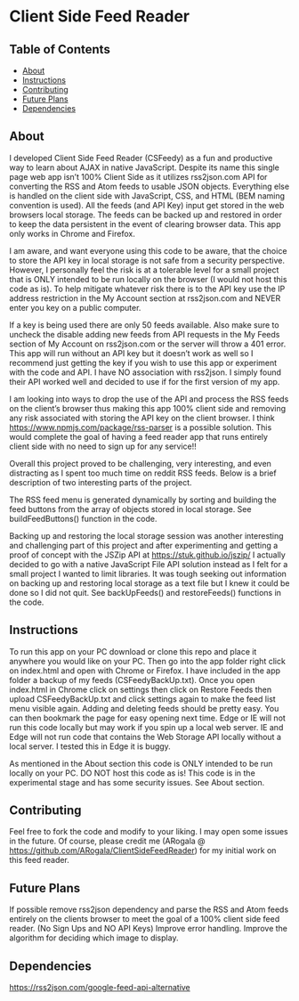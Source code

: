 # Client Side Feed Reader

## Table of Contents

* [About](#about)
* [Instructions](#instructions)
* [Contributing](#contributing)
* [Future Plans](#future-plans)
* [Dependencies](#dependencies)

## About

I developed Client Side Feed Reader (CSFeedy) as a fun and productive way to learn about AJAX in native JavaScript. Despite its name this single page web app isn’t 100% Client Side as it utilizes rss2json.com API for converting the RSS and Atom feeds to usable JSON objects. Everything else is handled on the client side with JavaScript, CSS, and HTML (BEM naming convention is used). All the feeds (and API Key) input get stored in the web browsers local storage. The feeds can be backed up and restored in order to keep the data persistent in the event of clearing browser data. This app only works in Chrome and Firefox.

I am aware, and want everyone using this code to be aware, that the choice to store the API key in local storage is not safe from a security perspective. However, I personally feel the risk is at a tolerable level for a small project that is ONLY intended to be run locally on the browser (I would not host this code as is). To help mitigate whatever risk there is to the API key use the IP address restriction in the My Account section at rss2json.com and NEVER enter you key on a public computer.

If a key is being used there are only 50 feeds available. Also make sure to uncheck the disable adding new feeds from API requests in the My Feeds section of My Account on rss2json.com or the server will throw a 401 error. This app will run without an API key but it doesn’t work as well so I recommend just getting the key if you wish to use this app or experiment with the code and API. I have NO association with rss2json. I simply found their API worked well and decided to use if for the first version of my app.

I am looking into ways to drop the use of the API and process the RSS feeds on the client’s browser thus making this app 100% client side and removing any risk associated with storing the API key on the client browser. I think https://www.npmjs.com/package/rss-parser is a possible solution. This would complete the goal of having a feed reader app that runs entirely client side with no need to sign up for any service!!

Overall this project proved to be challenging, very interesting, and even distracting as I spent too much time on reddit RSS feeds. Below is a brief description of two interesting parts of the project.

The RSS feed menu is generated dynamically by sorting and building the feed buttons from the array of objects stored in local storage. See buildFeedButtons() function in the code.

Backing up and restoring the local storage session was another interesting and challenging part of this project and after experimenting and getting a proof of concept with the JSZip API at https://stuk.github.io/jszip/ I actually decided to go with a native JavaScript File API solution instead as I felt for a small project I wanted to limit libraries. It was tough seeking out information on backing up and restoring local storage as a text file but I knew it could be done so I did not quit. See backUpFeeds() and restoreFeeds() functions in the code.


## Instructions

To run this app on your PC download or clone this repo and place it anywhere you would like on your PC. Then go into the app folder right click on index.html and open with Chrome or Firefox. I have included in the app folder a backup of my feeds (CSFeedyBackUp.txt). Once you open index.html in Chrome click on settings then click on Restore Feeds then upload CSFeedyBackUp.txt and click settings again to make the feed list menu visible again. Adding and deleting feeds should be pretty easy. You can then bookmark the page for easy opening next time. Edge or IE will not run this code locally but may work if you spin up a local web server. IE and Edge will not run code that contains the Web Storage API locally without a local server. I tested this in Edge it is buggy.

As mentioned in the About section this code is ONLY intended to be run locally on your PC. DO NOT host this code as is! This code is in the experimental stage and has some security issues. See About section.

## Contributing

Feel free to fork the code and modify to your liking. I may open some issues in the future.
Of course, please credit me (ARogala @ https://github.com/ARogala/ClientSideFeedReader) for my initial work on this feed reader.

## Future Plans

If possible remove rss2json dependency and parse the RSS and Atom feeds entirely on the clients browser to meet the goal of a 100% client side feed reader. (No Sign Ups and NO API Keys)
Improve error handling.
Improve the algorithm for deciding which image to display.

## Dependencies
https://rss2json.com/google-feed-api-alternative





